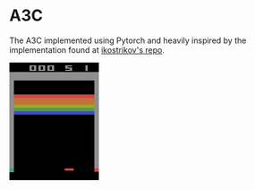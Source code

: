 # A3C
The A3C implemented using Pytorch and heavily inspired by the implementation found at [ikostrikov's repo](https://github.com/ikostrikov/pytorch-a3c).

![Agent playing Breakout](images/Breakout-v0.gif)

